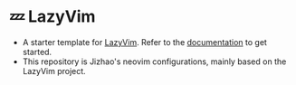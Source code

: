 # 💤 LazyVim

- A starter template for [LazyVim](https://github.com/LazyVim/LazyVim).
  Refer to the [documentation](https://lazyvim.github.io/installation) to get started.
- This repository is Jizhao's neovim configurations, mainly based on the LazyVim project.

